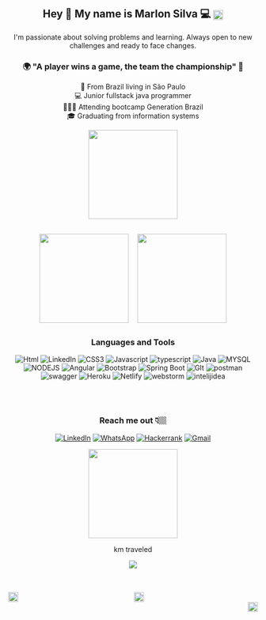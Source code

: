 
<div align="center">
 <h2> Hey 👋
  My name is Marlon Silva 💻
  <img height="20em" align="center"  src="https://www.emugifs.net/wp-content/uploads/2018/11/Cadillacs-and-Dinosaurs-Arcade-Game-Beat-em-up-by-Capcom-1993-Mustapha-Cairo.gif"/> </h2>

I'm passionate about solving problems and learning. Always open to new challenges and ready to face changes.

### 🌍 "A player wins a game, the team the championship" 🧠


 📍 From Brazil living in São Paulo <br />
 💻 Junior fullstack java programmer <br />
 👨🏽‍💻 Attending bootcamp Generation Brazil <br />
 🎓 Graduating from information systems <br />
 
 <img height="180em" align="end"  src="https://www.emugifs.net/wp-content/uploads/2018/11/Cadillacs-and-Dinosaurs-Arcade-Game-Beat-em-up-by-Capcom-1993-Pteranodon.gif"/>

##
</div>

<div align="center">
<img height="180em"  align="center" src="https://github-readme-stats.vercel.app/api?username=marlonsilva21&show_icons=true&theme=chartreuse-dark&include_all_commits=true&count_private=true"/> <span>⠀</span>  <img height="180em" align="center"  src="https://github-readme-stats.vercel.app/api/top-langs/?username=MarlonSilva21&&layout=compact&hide=shell&theme=chartreuse-dark"/> 
 </div>
 
##
<div align="center">
 <h3><p align="center" > Languages and Tools </p></h3>
 
 

<img alt="Html" src="https://img.shields.io/badge/HTML5-E34F26?style=for-the-badge&logo=html5&logoColor=white"/> <img alt="LinkedIn" src="https://img.shields.io/badge/CSS3-1572B6?style=for-the-badge&logo=css3&logoColor=white"/> <img alt="CSS3" src="https://img.shields.io/badge/CSS3-1572B6?style=for-the-badge&logo=css3&logoColor=white"/>  <img alt="Javascript" src="https://img.shields.io/badge/JavaScript-323330?style=for-the-badge&logo=javascript&logoColor=F7DF1E"/>  <img alt="typescript" src="https://img.shields.io/badge/TypeScript-007ACC?style=for-the-badge&logo=typescript&logoColor=white"/>  <img alt="Java" src="https://img.shields.io/badge/Java-ED8B00?style=for-the-badge&logo=java&logoColor=white"/>  <img alt="MYSQL" src="https://img.shields.io/badge/MySQL-00000F?style=for-the-badge&logo=mysql&logoColor=white"/>  <img alt="NODEJS" src="https://img.shields.io/badge/Node.js-339933?style=for-the-badge&logo=nodedotjs&logoColor=white"/>  <img alt="Angular" src="https://img.shields.io/badge/Angular-DD0031?style=for-the-badge&logo=angular&logoColor=white"/>  <img alt="Bootstrap" src="https://img.shields.io/badge/Bootstrap-563D7C?style=for-the-badge&logo=bootstrap&logoColor=white"/>  <img alt="Spring Boot" src="https://img.shields.io/badge/Spring_Boot-F2F4F9?style=for-the-badge&logo=spring-boot"/>  <img alt="GIt" src="https://img.shields.io/badge/Git-F05032?style=for-the-badge&logo=git&logoColor=white"/>  <img alt="postman" src="https://img.shields.io/badge/Postman-FF6C37?style=for-the-badge&logo=Postman&logoColor=white"/>  <img alt="swagger" src="https://img.shields.io/badge/Swagger-85EA2D?style=for-the-badge&logo=Swagger&logoColor=white"/>  <img alt="Heroku" src="https://img.shields.io/badge/Heroku-430098?style=for-the-badge&logo=heroku&logoColor=white"/> <img alt="Netlify" src="https://img.shields.io/badge/Netlify-00C7B7?style=for-the-badge&logo=netlify&logoColor=white"/> <img alt="webstorm" src="https://img.shields.io/badge/WebStorm-000000?style=for-the-badge&logo=WebStorm&logoColor=white"/>  <img alt="intelijidea" src="https://img.shields.io/badge/IntelliJIDEA-000000.svg?style=for-the-badge&logo=intellij-idea&logoColor=white"/>
 
 
 

</div>
 <br />
 <br />
 <div align="center">
  
 <h3> Reach me out 👇🏼 </h3>

[<img alt="LinkedIn" src="https://img.shields.io/badge/linkedin-%230077B5.svg?style=for-the-badge&logo=linkedin&logoColor=white"/>](https://www.linkedin.com/in/marlon-silva-43075a184/)  [<img alt="WhatsApp" src="https://img.shields.io/badge/WhatsApp-25D366?style=for-the-badge&logo=whatsapp&logoColor=white"/>](https://api.whatsapp.com/send?phone=5511964475776) [<img alt="Hackerrank" src="https://img.shields.io/badge/-Hackerrank-2EC866?style=for-the-badge&logo=HackerRank&logoColor=white"/>](https://www.hackerrank.com/josemarlondasil1) [<img alt="Gmail" src="https://img.shields.io/badge/Telegram-2CA5E0?style=for-the-badge&logo=telegram&logoColor=white"/>](https://t.me/marlonsilva21)   
 
 </div>
 
 	
 	

<div align="center">
<img height="180em" align="center"  src="https://www.emugifs.net/wp-content/uploads/2018/11/Cadillacs-and-Dinosaurs-Arcade-Game-Beat-em-up-by-Capcom-1993-Car.gif"/> 
</div>
 
 

<p align="center"> km traveled </p>
<p align="center">   <img alingn="center" src="https://profile-counter.glitch.me/marlonsilva21/count.svg" /></p>

 <br />
 <br />
<div align="left">
<img height="20em" align="left"  src="https://www.emugifs.net/wp-content/uploads/2018/11/Cadillacs-and-Dinosaurs-Arcade-Game-Beat-em-up-by-Capcom-1993-Mustapha-Cairo.gif"/> 
</div>
<div align="center">
 <img height="20em" align="center"  src="https://www.emugifs.net/wp-content/uploads/2018/11/Cadillacs-and-Dinosaurs-Arcade-Game-Beat-em-up-by-Capcom-1993-Mustapha-Cairo-2.gif"/> 
</div>
<div align="right">
 <img height="20em" align="right"  src="https://www.emugifs.net/wp-content/uploads/2018/11/Cadillacs-and-Dinosaurs-Arcade-Game-Beat-em-up-by-Capcom-1993-Tyrannosaurus-Rex-T-Rex.gif"/> 
</div> 



